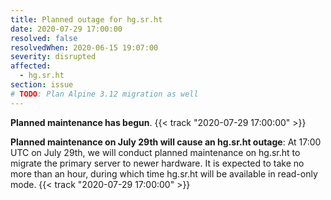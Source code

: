 ```yaml
---
title: Planned outage for hg.sr.ht
date: 2020-07-29 17:00:00
resolved: false
resolvedWhen: 2020-06-15 19:07:00
severity: disrupted
affected:
  - hg.sr.ht
section: issue
# TODO: Plan Alpine 3.12 migration as well
---
```


**Planned maintenance has begun**.
{{< track "2020-07-29 17:00:00" >}}


**Planned maintenance on July 29th will cause an hg.sr.ht outage**:
At 17:00 UTC on July 29th, we will conduct planned maintenance on hg.sr.ht to
migrate the primary server to newer hardware. It is expected to take no more
than an hour, during which time hg.sr.ht will be available in read-only mode.
{{< track "2020-07-29 17:00:00" >}}

